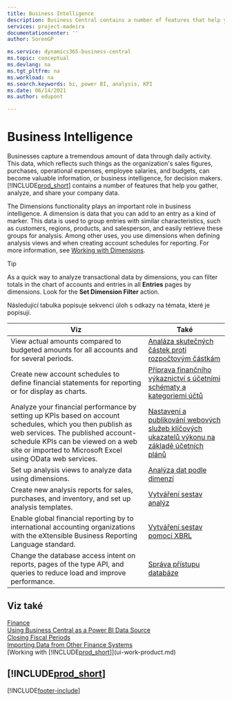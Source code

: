 ```yaml
---
title: Business Intelligence
description: Business Central contains a number of features that help you gather, analyze, and share valuable company data for business intelligence and decision making.
services: project-madeira
documentationcenter: ''
author: SorenGP

ms.service: dynamics365-business-central
ms.topic: conceptual
ms.devlang: na
ms.tgt_pltfrm: na
ms.workload: na
ms.search.keywords: bi, power BI, analysis, KPI
ms.date: 06/14/2021
ms.author: edupont

---
```

# Business Intelligence
Businesses capture a tremendous amount of data through daily activity. This data, which reflects such things as the organization's sales figures, purchases, operational expenses, employee salaries, and budgets, can become valuable information, or business intelligence, for decision makers. [!INCLUDE[prod_short](includes/prod_short.md)] contains a number of features that help you gather, analyze, and share your company data.

The Dimensions functionality plays an important role in business intelligence. A dimension is data that you can add to an entry as a kind of marker. This data is used to group entries with similar characteristics, such as customers, regions, products, and salesperson, and easily retrieve these groups for analysis. Among other uses, you use dimensions  when defining analysis views and when creating account schedules for reporting. For more information, see [Working with Dimensions](finance-dimensions.md).

> [!TIP]
> As a quick way to analyze transactional data by dimensions, you can filter totals in the chart of accounts and entries in all **Entries** pages by dimensions. Look for the **Set Dimension Filter** action.

Následující tabulka popisuje sekvenci úloh s odkazy na témata, které je popisují.

| Viz | Také |
| --- | --- |
| View actual amounts compared to budgeted amounts for all accounts and for several periods. | [Analáza skutečných částek proti rozpočtovým částkám](bi-how-analyze-actual-versus-budget.md) |
| Create new account schedules to define financial statements for reporting or for display as charts. | [Příprava finančního výkaznictví s účetními schématy a kategoriemi účtů](bi-how-work-account-schedule.md) |
| Analyze your financial performance by setting up KPIs based on account schedules, which you then publish as web services. The published account-schedule KPIs can be viewed on a web site or imported to Microsoft Excel using OData web services. | [Nastavení a publikování webových služeb klíčových ukazatelů výkonu na základě účetních plánů](bi-how-to-set-up-and-publish-kpi-web-services-based-on-account-schedules.md) |
| Set up analysis views to analyze data using dimensions. | [Analýza dat podle dimenzí](bi-how-analyze-data-dimension.md) |
| Create new analysis reports for sales, purchases, and inventory, and set up analysis templates. | [Vytváření sestav analýz](bi-how-create-analysis-views-reports.md) |
| Enable global financial reporting by to international accounting organizations with the eXtensible Business Reporting Language standard. | [Vytváření sestav pomocí XBRL](bi-create-reports-with-xbrl.md) |
| Change the database access intent on reports, pages of the type API, and queries to reduce load and improve performance. | [Správa přístupu databáze](admin-data-access-intent.md) |

## Viz také
[Finance](finance.md)    
[Using Business Central as a Power BI Data Source](across-how-use-financials-data-source-powerbi.md)  
[Closing Fiscal Periods](year-close-years-periods.md)  
[Importing Data from Other Finance Systems](across-import-data-configuration-packages.md)  
[Working with [!INCLUDE[prod_short](includes/prod_short.md)]](ui-work-product.md)

## [!INCLUDE[prod_short](includes/free_trial_md.md)]


[!INCLUDE[footer-include](includes/footer-banner.md)]